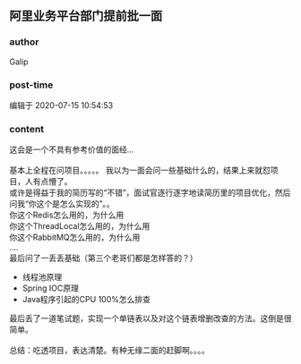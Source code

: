 ## 阿里业务平台部门提前批一面
### author 
Galip
### post-time 

编辑于  2020-07-15 10:54:53
### content 
<div class="post-topic-des nc-post-content">
 <div>
  这会是一个不具有参考价值的面经...
 </div>
 <div>
  <br/>
 </div>
 <div>
  基本上全程在问项目。。。。。
  <span>
   我以为一面会问一些基础什么的，结果上来就怼项目，人有点懵了。
  </span>
 </div>
 <div>
  或许是得益于我的简历写的“不错”，面试官逐行逐字地读简历里的项目优化，然后问我“你这个是怎么实现的”。。
 </div>
 <div>
  你这个Redis怎么用的，为什么用
 </div>
 <div>
  你这个ThreadLocal怎么用的，为什么用
 </div>
 <div>
  你这个RabbitMQ怎么用的，为什么用
 </div>
 <div>
  ....
 </div>
 <div>
  最后问了一丢丢基础（第三个老哥们都是怎样答的？）
 </div>
 <div>
  <ul>
   <li>
    线程池原理
   </li>
   <li>
    Spring IOC原理
   </li>
   <li>
    Java程序引起的CPU 100%怎么排查
   </li>
  </ul>
  <div>
   最后丢了一道笔试题，实现一个单链表以及对这个链表增删改查的方法。这倒是很简单。
  </div>
 </div>
 <div>
  <br/>
 </div>
 <div>
  总结：吃透项目，表达清楚。有种无缘二面的赶脚啊。。。。
 </div>
 <div>
  <br/>
 </div>
</div>
